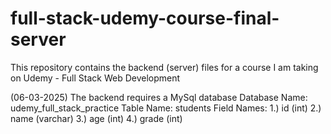 # full-stack-udemy-course-final-server
This repository contains the backend (server) files for a course I am taking on Udemy - Full Stack Web Development

(06-03-2025)
The backend requires a MySql database
Database Name: udemy_full_stack_practice
Table Name: students
Field Names:
1.) id (int)
2.) name (varchar)
3.) age (int)
4.) grade (int)
